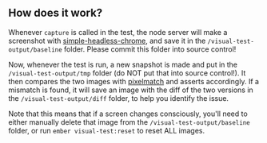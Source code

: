 ## How does it work?

Whenever `capture` is called in the test, the node server will make a screenshot with 
[simple-headless-chrome](https://github.com/LucianoGanga/simple-headless-chrome), 
and save it in the `/visual-test-output/baseline` folder. Please commit this folder into source control!

Now, whenever the test is run, a new snapshot is made and put in the `/visual-test-output/tmp` folder 
(do NOT put that into source control!). It then compares the two images with 
[pixelmatch](https://github.com/mapbox/pixelmatch) and asserts accordingly. 
If a mismatch is found, it will save an image with the diff of the two versions in the `/visual-test-output/diff` folder, to help you identify the issue.

Note that this means that if a screen changes consciously, you'll need to either manually 
delete that image from the `/visual-test-output/baseline` folder, 
or run `ember visual-test:reset` to reset ALL images.
